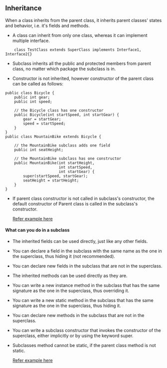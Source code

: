 
## Inheritance

When a class inherits from the parent class, it inherits parent classes' states and behavior, i.e. it's fields and methods.

- A class can inherit from only one class, whereas it can implement multiple interface.
```
    class TestClass extends SuperClass implements Interface1, Interface2{}
```
  
- Subclass inherits all the public and protected members from parent class, no matter which package the subclass is in.

- Constructor is not inherited, however constructor of the parent class can be called as follows:
```
public class Bicycle {
    public int gear;
    public int speed;
        
    // the Bicycle class has one constructor
    public Bicycle(int startSpeed, int startGear) {
        gear = startGear;
        speed = startSpeed;
    }   
}
public class MountainBike extends Bicycle {
        
    // the MountainBike subclass adds one field
    public int seatHeight;

    // the MountainBike subclass has one constructor
    public MountainBike(int startHeight,
                        int startSpeed,
                        int startGear) {
        super(startSpeed, startGear);
        seatHeight = startHeight;
    }   
}
```

- If parent class constructor is not called in subclass's constructor, the default constructor of Parent class is called in the subclass's constructor.

    [Refer example here](inheritance-constructor-example.java)
    
 
 #### What can you do in a subclass

- The inherited fields can be used directly, just like any other fields.
- You can declare a field in the subclass with the same name as the one in the superclass, thus hiding it (not recommended).
- You can declare new fields in the subclass that are not in the superclass.
- The inherited methods can be used directly as they are.
- You can write a new instance method in the subclass that has the same signature as the one in the superclass, thus overriding it.
- You can write a new static method in the subclass that has the same signature as the one in the superclass, thus hiding it.
- You can declare new methods in the subclass that are not in the superclass.
- You can write a subclass constructor that invokes the constructor of the superclass, either implicitly or by using the keyword super.
- Subclasses method cannot be static, if the parent class method is not static.

    [Refer example here](inheritance-subclass-example.java)
